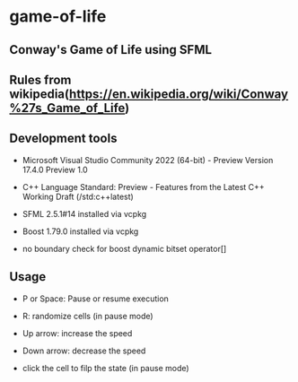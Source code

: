 # game-of-life

## Conway's Game of Life using SFML

## Rules from wikipedia(https://en.wikipedia.org/wiki/Conway%27s_Game_of_Life)

## Development tools

- Microsoft Visual Studio Community 2022 (64-bit) - Preview
Version 17.4.0 Preview 1.0

- C++ Language Standard: Preview - Features from the Latest C++ Working Draft (/std:c++latest)

- SFML 2.5.1#14 installed via vcpkg

- Boost 1.79.0 installed via vcpkg

- no boundary check for boost dynamic bitset operator[]

## Usage

- P or Space: Pause or resume execution

- R: randomize cells (in pause mode)

- Up arrow: increase the speed

- Down arrow: decrease the speed

- click the cell to filp the state (in pause mode)
